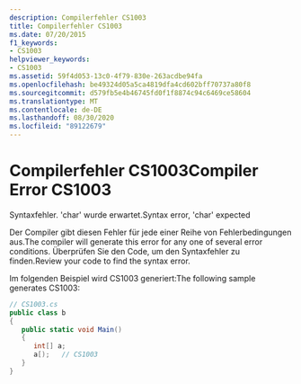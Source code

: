 ```yaml
---
description: Compilerfehler CS1003
title: Compilerfehler CS1003
ms.date: 07/20/2015
f1_keywords:
- CS1003
helpviewer_keywords:
- CS1003
ms.assetid: 59f4d053-13c0-4f79-830e-263acdbe94fa
ms.openlocfilehash: be49324d05a5ca4819dfa4cd602bff70737a80f8
ms.sourcegitcommit: d579fb5e4b46745fd0f1f8874c94c6469ce58604
ms.translationtype: MT
ms.contentlocale: de-DE
ms.lasthandoff: 08/30/2020
ms.locfileid: "89122679"
---
```

# <a name="compiler-error-cs1003"></a><span data-ttu-id="ef768-103">Compilerfehler CS1003</span><span class="sxs-lookup"><span data-stu-id="ef768-103">Compiler Error CS1003</span></span>
<span data-ttu-id="ef768-104">Syntaxfehler. 'char' wurde erwartet.</span><span class="sxs-lookup"><span data-stu-id="ef768-104">Syntax error, 'char' expected</span></span>  
  
 <span data-ttu-id="ef768-105">Der Compiler gibt diesen Fehler für jede einer Reihe von Fehlerbedingungen aus.</span><span class="sxs-lookup"><span data-stu-id="ef768-105">The compiler will generate this error for any one of several error conditions.</span></span> <span data-ttu-id="ef768-106">Überprüfen Sie den Code, um den Syntaxfehler zu finden.</span><span class="sxs-lookup"><span data-stu-id="ef768-106">Review your code to find the syntax error.</span></span>  
  
 <span data-ttu-id="ef768-107">Im folgenden Beispiel wird CS1003 generiert:</span><span class="sxs-lookup"><span data-stu-id="ef768-107">The following sample generates CS1003:</span></span>  
  
```csharp  
// CS1003.cs  
public class b  
{  
   public static void Main()  
   {  
      int[] a;  
      a[);   // CS1003  
   }  
}  
```
